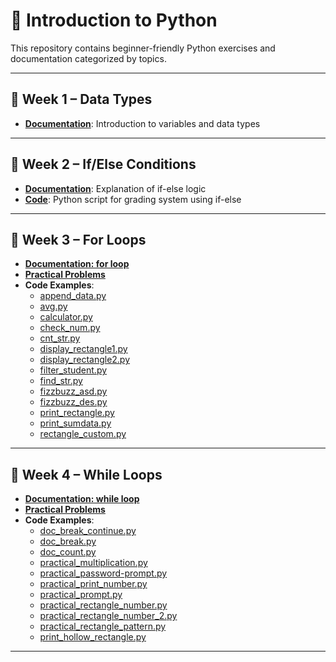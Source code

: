 # 🐍 Introduction to Python

This repository contains beginner-friendly Python exercises and documentation categorized by topics.

---

## 📁 Week 1 – Data Types

- **[Documentation](W1-datatype/doc/variabel.md)**: Introduction to variables and data types

---

## 📁 Week 2 – If/Else Conditions

- **[Documentation](W2-if_else/doc/if-else.md)**: Explanation of if-else logic
- **[Code](W2-if_else/code/grade.py)**: Python script for grading system using if-else

---

## 📁 Week 3 – For Loops

- **[Documentation: for loop](W3-for/doc/for.md)**
- **[Practical Problems](W3-for/doc/practical-problem.md)**
- **Code Examples**:
  - [append_data.py](W3-for/code/append_data.py)
  - [avg.py](W3-for/code/avg.py)
  - [calculator.py](W3-for/code/calculator.py)
  - [check_num.py](W3-for/code/check_num.py)
  - [cnt_str.py](W3-for/code/cnt_str.py)
  - [display_rectangle1.py](W3-for/code/display_rectangle1.py)
  - [display_rectangle2.py](W3-for/code/display_rectangle2.py)
  - [filter_student.py](W3-for/code/filter_student.py)
  - [find_str.py](W3-for/code/find_str.py)
  - [fizzbuzz_asd.py](W3-for/code/fizzbuzz_asd.py)
  - [fizzbuzz_des.py](W3-for/code/fizzbuzz_des.py)
  - [print_rectangle.py](W3-for/code/print_rectangle.py)
  - [print_sumdata.py](W3-for/code/print_sumdata.py)
  - [rectangle_custom.py](W3-for/code/rectangle_custom.py)

---

## 📁 Week 4 – While Loops

- **[Documentation: while loop](W4-while/doc/while.md)**
- **[Practical Problems](W4-while/doc/practical-problem.md)**
- **Code Examples**:
  - [doc_break_continue.py](W4-while/code/doc_break_continue.py)
  - [doc_break.py](W4-while/code/doc_break.py)
  - [doc_count.py](W4-while/code/doc_count.py)
  - [practical_multiplication.py](W4-while/code/practical_multiplication.py)
  - [practical_password-prompt.py](W4-while/code/practical_password-prompt.py)
  - [practical_print_number.py](W4-while/code/practical_print_number.py)
  - [practical_prompt.py](W4-while/code/practical_prompt.py)
  - [practical_rectangle_number.py](W4-while/code/practical_rectangle_number.py)
  - [practical_rectangle_number_2.py](W4-while/code/practical_rectangle_number_2.py)
  - [practical_rectangle_pattern.py](W4-while/code/practical_rectangle_pattern.py)
  - [print_hollow_rectangle.py](W4-while/code/print_hollow_rectangle.py)
---